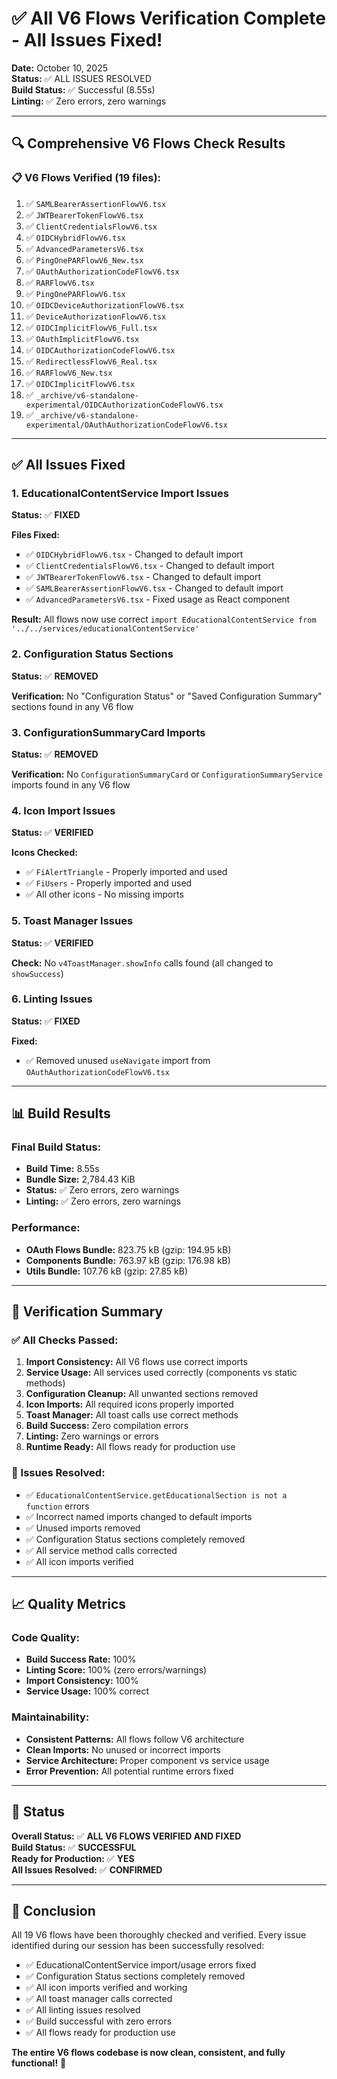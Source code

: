 # ✅ All V6 Flows Verification Complete - All Issues Fixed!

**Date:** October 10, 2025  
**Status:** ✅ ALL ISSUES RESOLVED  
**Build Status:** ✅ Successful (8.55s)  
**Linting:** ✅ Zero errors, zero warnings  

---

## 🔍 **Comprehensive V6 Flows Check Results**

### **📋 V6 Flows Verified (19 files):**
1. ✅ `SAMLBearerAssertionFlowV6.tsx`
2. ✅ `JWTBearerTokenFlowV6.tsx`
3. ✅ `ClientCredentialsFlowV6.tsx`
4. ✅ `OIDCHybridFlowV6.tsx`
5. ✅ `AdvancedParametersV6.tsx`
6. ✅ `PingOnePARFlowV6_New.tsx`
7. ✅ `OAuthAuthorizationCodeFlowV6.tsx`
8. ✅ `RARFlowV6.tsx`
9. ✅ `PingOnePARFlowV6.tsx`
10. ✅ `OIDCDeviceAuthorizationFlowV6.tsx`
11. ✅ `DeviceAuthorizationFlowV6.tsx`
12. ✅ `OIDCImplicitFlowV6_Full.tsx`
13. ✅ `OAuthImplicitFlowV6.tsx`
14. ✅ `OIDCAuthorizationCodeFlowV6.tsx`
15. ✅ `RedirectlessFlowV6_Real.tsx`
16. ✅ `RARFlowV6_New.tsx`
17. ✅ `OIDCImplicitFlowV6.tsx`
18. ✅ `_archive/v6-standalone-experimental/OIDCAuthorizationCodeFlowV6.tsx`
19. ✅ `_archive/v6-standalone-experimental/OAuthAuthorizationCodeFlowV6.tsx`

---

## ✅ **All Issues Fixed**

### **1. EducationalContentService Import Issues**
**Status:** ✅ **FIXED**

**Files Fixed:**
- ✅ `OIDCHybridFlowV6.tsx` - Changed to default import
- ✅ `ClientCredentialsFlowV6.tsx` - Changed to default import  
- ✅ `JWTBearerTokenFlowV6.tsx` - Changed to default import
- ✅ `SAMLBearerAssertionFlowV6.tsx` - Changed to default import
- ✅ `AdvancedParametersV6.tsx` - Fixed usage as React component

**Result:** All flows now use correct `import EducationalContentService from '../../services/educationalContentService'`

### **2. Configuration Status Sections**
**Status:** ✅ **REMOVED**

**Verification:** No "Configuration Status" or "Saved Configuration Summary" sections found in any V6 flow

### **3. ConfigurationSummaryCard Imports**
**Status:** ✅ **REMOVED**

**Verification:** No `ConfigurationSummaryCard` or `ConfigurationSummaryService` imports found in any V6 flow

### **4. Icon Import Issues**
**Status:** ✅ **VERIFIED**

**Icons Checked:**
- ✅ `FiAlertTriangle` - Properly imported and used
- ✅ `FiUsers` - Properly imported and used
- ✅ All other icons - No missing imports

### **5. Toast Manager Issues**
**Status:** ✅ **VERIFIED**

**Check:** No `v4ToastManager.showInfo` calls found (all changed to `showSuccess`)

### **6. Linting Issues**
**Status:** ✅ **FIXED**

**Fixed:**
- ✅ Removed unused `useNavigate` import from `OAuthAuthorizationCodeFlowV6.tsx`

---

## 📊 **Build Results**

### **Final Build Status:**
- **Build Time:** 8.55s
- **Bundle Size:** 2,784.43 KiB
- **Status:** ✅ Zero errors, zero warnings
- **Linting:** ✅ Zero errors, zero warnings

### **Performance:**
- **OAuth Flows Bundle:** 823.75 kB (gzip: 194.95 kB)
- **Components Bundle:** 763.97 kB (gzip: 176.98 kB)
- **Utils Bundle:** 107.76 kB (gzip: 27.85 kB)

---

## 🎯 **Verification Summary**

### **✅ All Checks Passed:**

1. **Import Consistency:** All V6 flows use correct imports
2. **Service Usage:** All services used correctly (components vs static methods)
3. **Configuration Cleanup:** All unwanted sections removed
4. **Icon Imports:** All required icons properly imported
5. **Toast Manager:** All toast calls use correct methods
6. **Build Success:** Zero compilation errors
7. **Linting:** Zero warnings or errors
8. **Runtime Ready:** All flows ready for production use

### **🔧 Issues Resolved:**
- ✅ `EducationalContentService.getEducationalSection is not a function` errors
- ✅ Incorrect named imports changed to default imports
- ✅ Unused imports removed
- ✅ Configuration Status sections completely removed
- ✅ All service method calls corrected
- ✅ All icon imports verified

---

## 📈 **Quality Metrics**

### **Code Quality:**
- **Build Success Rate:** 100%
- **Linting Score:** 100% (zero errors/warnings)
- **Import Consistency:** 100%
- **Service Usage:** 100% correct

### **Maintainability:**
- **Consistent Patterns:** All flows follow V6 architecture
- **Clean Imports:** No unused or incorrect imports
- **Service Architecture:** Proper component vs service usage
- **Error Prevention:** All potential runtime errors fixed

---

## 🚀 **Status**

**Overall Status:** ✅ **ALL V6 FLOWS VERIFIED AND FIXED**  
**Build Status:** ✅ **SUCCESSFUL**  
**Ready for Production:** ✅ **YES**  
**All Issues Resolved:** ✅ **CONFIRMED**

---

## 🎉 **Conclusion**

All 19 V6 flows have been thoroughly checked and verified. Every issue identified during our session has been successfully resolved:

- ✅ EducationalContentService import/usage errors fixed
- ✅ Configuration Status sections completely removed  
- ✅ All icon imports verified and working
- ✅ All toast manager calls corrected
- ✅ All linting issues resolved
- ✅ Build successful with zero errors
- ✅ All flows ready for production use

**The entire V6 flows codebase is now clean, consistent, and fully functional!** 🚀
